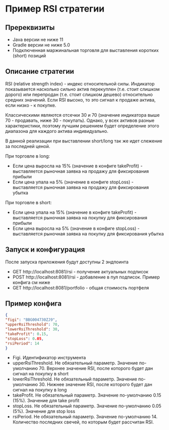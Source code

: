 # Пример RSI стратегии

## Пререквизиты
- Java версии не ниже 11
- Gradle версии не ниже 5.0
- Подключенная маржинальная торговля для выставления коротких (short) позиций 

## Описание стратегии
RSI (relative strength index) - индекс относительной силы. Индикатор показывается насколько сильно актив перекуплен (т.е. стоит слишком дорого) или перепродан (т.е. стоит слишком дешево) относительно средних значений.
Если RSI высоко, то это сигнал к продаже актива, если низко - к покупке. 

Классическими являются отсечки 30 и 70 (значение индикатора выше 70 - продавать, ниже 30 - покупать). Однако, у всех активов разные характеристики, 
поэтому лучшим решением будет определение этого диапазона для каждого актива индивидуально.

В данной реализации при выставлении short/long так же идет слежение за последней ценой.

При торговле в long:
- Если цена выросла на 15% (значение в конфиге takeProfit) - выставляется рыночная заявка на продажу для фиксирования прибыли
- Если цена упала на 5% (значение в конфиге stopLoss) - выставляется рыночная заявка на продажу для фиксирования убытка

При торговле в short:
- Если цена упала на 15% (значение в конфиге takeProfit) - выставляется рыночная заявка на покупку для фиксирования прибыли
- Если цена выросла на 5% (значение в конфиге stopLoss) - выставляется рыночная заявка на покупку для фиксирования убытка

## Запуск и конфигурация
После запуска приложения будут доступны 2 эндпоинта
- GET http://localhost:8081/rsi - получение актуальных подписок
- POST http://localhost:8081/rsi - добавление в пул подписок. Пример конфига см ниже
- GET http://localhost:8081/portfolio - общая стоимость портфеля

## Пример конфига
```json 
{
"figi": "BBG004730ZJ9",
"upperRsiThreshold": 70,
"lowerRsiThreshold": 30,
"takeProfit": 0.15,
"stopLoss": 0.05,
"rsiPeriod": 14
}
```
- Figi. Идентификатор инструмента
- upperRsiThreshold. Не обязательный параметр. Значение по-умолчанию 70. Верхнее значение RSI, после которого будет дан сигнал на покупку в short
- lowerRsiThreshold. Не обязательный параметр. Значение по-умолчанию 30. Нижнее значение RSI, после которого будет дан сигнал на покупку в long
- takeProfit. Не обязательный параметр. Значение по-умолчанию 0.15 (15%). Значение для take profit 
- stopLoss. Не обязательный параметр. Значение по-умолчанию 0.05 (5%). Значение для stop loss
- rsiPeriod. Не обязательный параметр. Значение по-умолчанию 14. Количество последних свечей, по которым будет рассчитан RSI. 